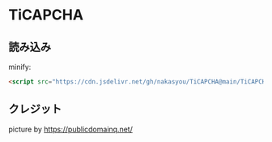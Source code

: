 # TiCAPCHA
## 読み込み
minify:
```html
<script src="https://cdn.jsdelivr.net/gh/nakasyou/TiCAPCHA@main/TiCAPCHA.min.js"></script>
```
## クレジット
picture by https://publicdomainq.net/
